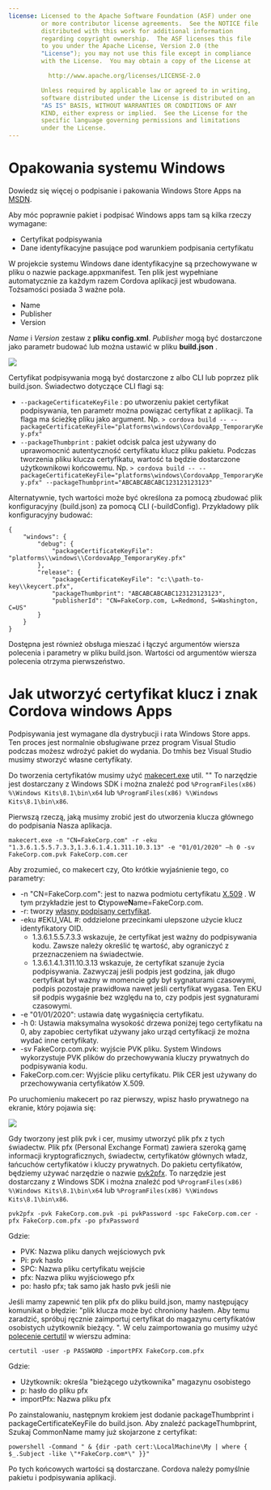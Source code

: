 ```yaml
---
license: Licensed to the Apache Software Foundation (ASF) under one
         or more contributor license agreements.  See the NOTICE file
         distributed with this work for additional information
         regarding copyright ownership.  The ASF licenses this file
         to you under the Apache License, Version 2.0 (the
         "License"); you may not use this file except in compliance
         with the License.  You may obtain a copy of the License at

           http://www.apache.org/licenses/LICENSE-2.0

         Unless required by applicable law or agreed to in writing,
         software distributed under the License is distributed on an
         "AS IS" BASIS, WITHOUT WARRANTIES OR CONDITIONS OF ANY
         KIND, either express or implied.  See the License for the
         specific language governing permissions and limitations
         under the License.
---
```


# Opakowania systemu Windows

Dowiedz się więcej o podpisanie i pakowania Windows Store Apps na [MSDN](https://msdn.microsoft.com/en-us/library/hh446593(v=vs.85).aspx).

Aby móc poprawnie pakiet i podpisać Windows apps tam są kilka rzeczy wymagane:

  * Certyfikat podpisywania
  * Dane identyfikacyjne pasujące pod warunkiem podpisania certyfikatu

W projekcie systemu Windows dane identyfikacyjne są przechowywane w pliku o nazwie package.appxmanifest. Ten plik jest wypełniane automatycznie za każdym razem Cordova aplikacji jest wbudowana. Tożsamości posiada 3 ważne pola.

  * Name
  * Publisher
  * Version

*Name* i *Version* zestaw z **pliku config.xml**. *Publisher* mogą być dostarczone jako parametr budować lub można ustawić w pliku **build.json** .

![](img/guide/platforms/win8/packaging.png)

Certyfikat podpisywania mogą być dostarczone z albo CLI lub poprzez plik build.json. Świadectwo dotyczące CLI flagi są:

  * `--packageCertificateKeyFile` : po utworzeniu pakiet certyfikat podpisywania, ten parametr można powiązać certyfikat z aplikacji. Ta flaga ma ścieżkę pliku jako argument. Np. `> cordova build -- --packageCertificateKeyFile="platforms\windows\CordovaApp_TemporaryKey.pfx"`
  * `--packageThumbprint` : pakiet odcisk palca jest używany do uprawomocnić autentyczność certyfikatu klucz pliku pakietu. Podczas tworzenia pliku klucza certyfikatu, wartość ta będzie dostarczone użytkownikowi końcowemu. Np. `> cordova build -- --packageCertificateKeyFile="platforms\windows\CordovaApp_TemporaryKey.pfx" --packageThumbprint="ABCABCABCABC123123123123"`

Alternatywnie, tych wartości może być określona za pomocą zbudować plik konfiguracyjny (build.json) za pomocą CLI (-buildConfig). Przykładowy plik konfiguracyjny budować:

    {
        "windows": {
            "debug": {
                "packageCertificateKeyFile": "platforms\\windows\\CordovaApp_TemporaryKey.pfx"
            },
            "release": {
                "packageCertificateKeyFile": "c:\\path-to-key\\keycert.pfx",
                "packageThumbprint": "ABCABCABCABC123123123123",
                "publisherId": "CN=FakeCorp.com, L=Redmond, S=Washington, C=US"
            }
        }
    }
    

Dostępna jest również obsługa mieszać i łączyć argumentów wiersza polecenia i parametry w pliku build.json. Wartości od argumentów wiersza polecenia otrzyma pierwszeństwo.

# Jak utworzyć certyfikat klucz i znak Cordova windows Apps

Podpisywania jest wymagane dla dystrybucji i rata Windows Store apps. Ten proces jest normalnie obsługiwane przez program Visual Studio podczas możesz wdrożyć pakiet do wydania. Do tmhis bez Visual Studio musimy stworzyć własne certyfikaty.

Do tworzenia certyfikatów musimy użyć [makecert.exe](https://msdn.microsoft.com/en-us/library/ff548309(v=vs.85).aspx) util. "" To narzędzie jest dostarczany z Windows SDK i można znaleźć pod `%ProgramFiles(x86) %\Windows Kits\8.1\bin\x64` lub `%ProgramFiles(x86) %\Windows Kits\8.1\bin\x86`.

Pierwszą rzeczą, jaką musimy zrobić jest do utworzenia klucza głównego do podpisania Nasza aplikacja.

`makecert.exe -n "CN=FakeCorp.com" -r -eku "1.3.6.1.5.5.7.3.3,1.3.6.1.4.1.311.10.3.13" -e "01/01/2020" –h 0 -sv FakeCorp.com.pvk FakeCorp.com.cer`

Aby zrozumieć, co makecert czy, Oto krótkie wyjaśnienie tego, co parametry:

  * -n "CN=FakeCorp.com": jest to nazwa podmiotu certyfikatu [X.509](http://en.wikipedia.org/wiki/X.509) . W tym przykładzie jest to **C**typowe**N**ame=FakeCorp.com.
  * -r: tworzy [własny podpisany certyfikat](http://en.wikipedia.org/wiki/Self-signed_certificate).
  * -eku #EKU_VAL #: oddzielone przecinkami ulepszone użycie klucz identyfikatory OID. 
      * 1.3.6.1.5.5.7.3.3 wskazuje, że certyfikat jest ważny do podpisywania kodu. Zawsze należy określić tę wartość, aby ograniczyć z przeznaczeniem na świadectwie.
      * 1.3.6.1.4.1.311.10.3.13 wskazuje, że certyfikat szanuje życia podpisywania. Zazwyczaj jeśli podpis jest godzina, jak długo certyfikat był ważny w momencie gdy był sygnaturami czasowymi, podpis pozostaje prawidłowa nawet jeśli certyfikat wygasa. Ten EKU sił podpis wygaśnie bez względu na to, czy podpis jest sygnaturami czasowymi.
  * -e "01/01/2020": ustawia datę wygaśnięcia certyfikatu. 
  * -h 0: Ustawia maksymalna wysokość drzewa poniżej tego certyfikatu na 0, aby zapobiec certyfikat używany jako urząd certyfikacji że można wydać inne certyfikaty.
  * -sv FakeCorp.com.pvk: wyjście PVK pliku. System Windows wykorzystuje PVK plików do przechowywania kluczy prywatnych do podpisywania kodu.
  * FakeCorp.com.cer: Wyjście pliku certyfikatu. Plik CER jest używany do przechowywania certyfikatów X.509.

Po uruchomieniu makecert po raz pierwszy, wpisz hasło prywatnego na ekranie, który pojawia się:

![](img/guide/platforms/win8/createprivatekeywindow.png)

Gdy tworzony jest plik pvk i cer, musimy utworzyć plik pfx z tych świadectw. Plik pfx (Personal Exchange Format) zawiera szeroką gamę informacji kryptograficznych, świadectw, certyfikatów głównych władz, łańcuchów certyfikatów i kluczy prywatnych. Do pakietu certyfikatów, będziemy używać narzędzie o nazwie [pvk2pfx](https://msdn.microsoft.com/en-us/library/ff550672(v=vs.85).aspx). To narzędzie jest dostarczany z Windows SDK i można znaleźć pod `%ProgramFiles(x86) %\Windows Kits\8.1\bin\x64` lub `%ProgramFiles(x86) %\Windows Kits\8.1\bin\x86`.

`pvk2pfx -pvk FakeCorp.com.pvk -pi pvkPassword -spc FakeCorp.com.cer -pfx FakeCorp.com.pfx -po pfxPassword`

Gdzie:

  * PVK: Nazwa pliku danych wejściowych pvk
  * Pi: pvk hasło
  * SPC: Nazwa pliku certyfikatu wejście
  * pfx: Nazwa pliku wyjściowego pfx
  * po: hasło pfx; tak samo jak hasło pvk jeśli nie

Jeśli mamy zapewnić ten plik pfx do pliku build.json, mamy następujący komunikat o błędzie: "plik klucza może być chroniony hasłem. Aby temu zaradzić, spróbuj ręcznie zaimportuj certyfikat do magazynu certyfikatów osobistych użytkownik bieżący. ". W celu zaimportowania go musimy użyć [polecenie certutil](https://technet.microsoft.com/en-us/library/ee624045(v=ws.10).aspx) w wierszu admina:

`certutil -user -p PASSWORD -importPFX FakeCorp.com.pfx`

Gdzie:

  * Użytkownik: określa "bieżącego użytkownika" magazynu osobistego
  * p: hasło do pliku pfx
  * importPfx: Nazwa pliku pfx

Po zainstalowaniu, następnym krokiem jest dodanie packageThumbprint i packageCertificateKeyFile do build.json. Aby znaleźć packageThumbprint, Szukaj CommonName mamy już skojarzone z certyfikat:

`powershell -Command " & {dir -path cert:\LocalMachine\My | where { $_.Subject -like \"*FakeCorp.com*\" }}"`

Po tych końcowych wartości są dostarczane. Cordova należy pomyślnie pakietu i podpisywania aplikacji.